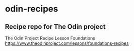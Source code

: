 # odin-recipes
## Recipe repo for The Odin project

The Odin Project Recipe Lesson Foundations
https://www.theodinproject.com/lessons/foundations-recipes  